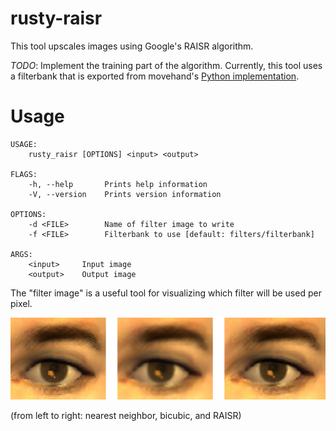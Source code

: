 # rusty-raisr

This tool upscales images using Google's RAISR algorithm.

_TODO_: Implement the training part of the algorithm. Currently, this tool uses a filterbank that is exported from movehand's [Python implementation](https://github.com/movehand/raisr).

# Usage

```
USAGE:
    rusty_raisr [OPTIONS] <input> <output>

FLAGS:
    -h, --help       Prints help information
    -V, --version    Prints version information

OPTIONS:
    -d <FILE>        Name of filter image to write
    -f <FILE>        Filterbank to use [default: filters/filterbank]

ARGS:
    <input>     Input image
    <output>    Output image
```

The "filter image" is a useful tool for visualizing which filter will be used per pixel.

![nearest neighbor, bicubic, and RAISR](img/comparison.png)

(from left to right: nearest neighbor, bicubic, and RAISR)
